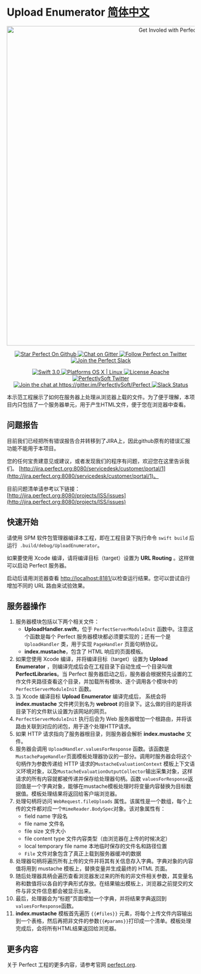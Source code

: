 # Upload Enumerator [简体中文](README.zh_CN.md)

<p align="center">
    <a href="http://perfect.org/get-involved.html" target="_blank">
        <img src="http://perfect.org/assets/github/perfect_github_2_0_0.jpg" alt="Get Involed with Perfect!" width="854" />
    </a>
</p>

<p align="center">
    <a href="https://github.com/PerfectlySoft/Perfect" target="_blank">
        <img src="http://www.perfect.org/github/Perfect_GH_button_1_Star.jpg" alt="Star Perfect On Github" />
    </a>  
    <a href="https://gitter.im/PerfectlySoft/Perfect" target="_blank">
        <img src="http://www.perfect.org/github/Perfect_GH_button_2_Git.jpg" alt="Chat on Gitter" />
    </a>  
    <a href="https://twitter.com/perfectlysoft" target="_blank">
        <img src="http://www.perfect.org/github/Perfect_GH_button_3_twit.jpg" alt="Follow Perfect on Twitter" />
    </a>  
    <a href="http://perfect.ly" target="_blank">
        <img src="http://www.perfect.org/github/Perfect_GH_button_4_slack.jpg" alt="Join the Perfect Slack" />
    </a> 
</p>

<p align="center">
    <a href="https://developer.apple.com/swift/" target="_blank">
        <img src="https://img.shields.io/badge/Swift-3.0-orange.svg?style=flat" alt="Swift 3.0">
    </a>
    <a href="https://developer.apple.com/swift/" target="_blank">
        <img src="https://img.shields.io/badge/Platforms-OS%20X%20%7C%20Linux%20-lightgray.svg?style=flat" alt="Platforms OS X | Linux">
    </a>
    <a href="http://perfect.org/licensing.html" target="_blank">
        <img src="https://img.shields.io/badge/License-Apache-lightgrey.svg?style=flat" alt="License Apache">
    </a>
    <a href="http://twitter.com/PerfectlySoft" target="_blank">
        <img src="https://img.shields.io/badge/Twitter-@PerfectlySoft-blue.svg?style=flat" alt="PerfectlySoft Twitter">
    </a>
    <a href="https://gitter.im/PerfectlySoft/Perfect?utm_source=badge&utm_medium=badge&utm_campaign=pr-badge&utm_content=badge" target="_blank">
        <img src="https://img.shields.io/badge/Gitter-Join%20Chat-brightgreen.svg" alt="Join the chat at https://gitter.im/PerfectlySoft/Perfect">
    </a>
    <a href="http://perfect.ly" target="_blank">
        <img src="http://perfect.ly/badge.svg" alt="Slack Status">
    </a>
</p>

本示范工程展示了如何在服务器上处理从浏览器上载的文件。为了便于理解，本项目内只包括了一个服务器单元，用于产生HTML文件，便于您在浏览器中查看。

## 问题报告

目前我们已经把所有错误报告合并转移到了JIRA上，因此github原有的错误汇报功能不能用于本项目。

您的任何宝贵建意见或建议，或者发现我们的程序有问题，欢迎您在这里告诉我们。 [http://jira.perfect.org:8080/servicedesk/customer/portal/1](http://jira.perfect.org:8080/servicedesk/customer/portal/1)。

目前问题清单请参考以下链接： [http://jira.perfect.org:8080/projects/ISS/issues](http://jira.perfect.org:8080/projects/ISS/issues)


## 快速开始


请使用 SPM 软件包管理器编译本工程，即在工程目录下执行命令 ```swift build``` 后运行``` .build/debug/UploadEnumerator```。

如果要使用 Xcode 编译，请将编译目标（target）设置为 **URL Routing** 。这样做可以启动 Perfect 服务器。

启动后请用浏览器查看 [http://localhost:8181/](http://localhost:8181/)以检查运行结果。您可以尝试自行增加不同的 URL 路由来试验效果。

## 服务器操作
1. 服务器模块包括以下两个相关文件：
	* **UploadHandler.swift**，位于 `PerfectServerModuleInit` 函数中。注意这个函数是每个 Perfect 服务器模块都必须要实现的；还有一个是 `UploadHandler` 类，用于实现 `PageHandler` 页面句柄协议。
	* **index.mustache**，包含了 HTML 响应的页面模板。
2. 如果您使用 Xcode 编译，并将编译目标（target）设置为 **Upload Enumerator** ，则编译完成后会在工程目录下自动生成一个目录叫做 **PerfectLibraries**。当 Perfect 服务器启动之后，服务器会根据预先设置的工作文件夹路径查看这个目录，并加载所有模块、逐个调用各个模块中的 `PerfectServerModuleInit` 函数。
3. 当 Xcode 编译目标 **Upload Enumerator** 编译完成后， 系统会将 **index.mustache** 文件拷贝到名为 **webroot** 的目录下。这么做的目的是将该目录下的文件默认设置为该网站的网页。
4. `PerfectServerModuleInit` 执行后会为 Web 服务器增加一个根路由，并将该路由关联到对应的闭包，用于逐个处理HTTP请求。
5. 如果 HTTP 请求指向了服务器根目录，则服务器会解析 **index.mustache** 文件。
6. 服务器会调用 `UploadHandler.valuesForResponse` 函数。该函数是`MustachePageHandler`页面模板处理器协议的一部分。调用时服务器会将这个句柄作为参数传递给 HTTP 请求的`MustacheEvaluationContext` 模板上下文语义环境对象，以及`MustacheEvaluationOutputCollector`输出采集对象，这样请求的所有内容就都被传递并保存给处理器句柄。函数 `valuesForResponse`返回值是一个字典对象，能够在mustache模板处理时将变量内容替换为目标数据值。模板处理结果将返回给客户端浏览器。
7. 处理句柄将访问 `WebRequest.fileUploads` 属性。该属性是一个数组，每个上传的文件都对应一个`MimeReader.BodySpec`对象。该对象属性有：
	* field name 字段名
	* file name 文件名
	* file size 文件大小
	* file content type 文件内容类型（由浏览器在上传的时候决定）
	* local temporary file name 本地临时保存的文件名和路径位置
	*  `File` 文件对象包含了真正上载到服务器缓冲的数据
8. 处理器句柄将遍历所有上传的文件并将其有关信息存入字典。字典对象的内容值将用到 mustache 模板上，替换变量并生成最终的 HTML 页面。
9. 随后处理器具柄会遍历查看浏览器发过来的所有的非文件相关参数，其变量名称和数值将以各自的字典形式存放。在结果输出模板上，浏览器之前提交的文件与非文件信息都会被显示出来。
10. 最后，处理器会为“标题”页面增加一个字典，并将结果字典返回到`valuesForResponse`函数。
11. **index.mustache** 模板首先遍历 `{{#files}}` 元素，将每个上传文件内容输出到一个表格，然后再把非文件的参数`{{#params}}`打印成一个清单。模板处理完成后，会将所有HTML结果返回给浏览器。



## 更多内容
关于 Perfect 工程的更多内容，请参考官网 [perfect.org](http://perfect.org).
